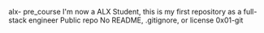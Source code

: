alx- pre_course
I'm now a ALX Student, this is my first repository as a full-stack engineer
Public repo
No README, .gitignore, or license
0x01-git
